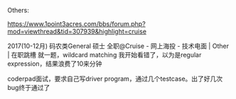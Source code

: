 Others:

https://www.1point3acres.com/bbs/forum.php?mod=viewthread&tid=307939&highlight=cruise

2017(10-12月) 码农类General 硕士 全职@Cruise - 网上海投 - 技术电面  | Other | 在职跳槽
就一题，wildcard matching
我开始看错了，以为是regular expression，结果浪费了10来分钟


coderpad面试，要求自己写driver program，通过几个testcase。出了好几次bug终于通过了